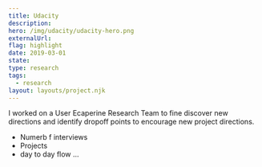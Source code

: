 ```yaml
---
title: Udacity
description:
hero: /img/udacity/udacity-hero.png
externalUrl:
flag: highlight
date: 2019-03-01
state:
type: research
tags:
  - research
layout: layouts/project.njk
---
```


I worked on a User Ecaperine Research Team to fine discover new directions and identify dropoff points to encourage new project directions.

- Numerb f interviews
- Projects
- day to day flow ...
